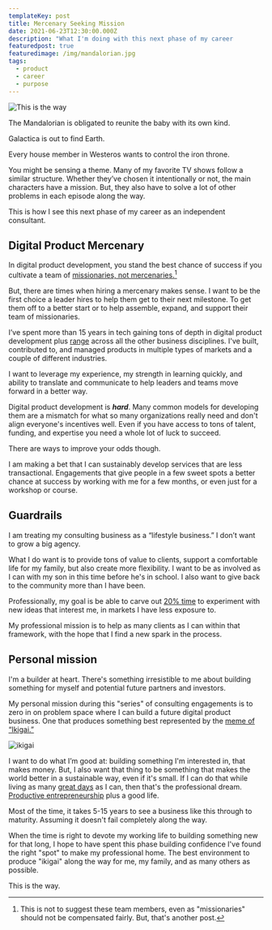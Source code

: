 ```yaml
---
templateKey: post
title: Mercenary Seeking Mission
date: 2021-06-23T12:30:00.000Z
description: "What I'm doing with this next phase of my career          "
featuredpost: true
featuredimage: /img/mandalorian.jpg
tags:
  - product
  - career
  - purpose
---
```

![This is the way](/img/mandalorian.jpg "The Mandalorian")

The Mandalorian is obligated to reunite the baby with its own kind.

Galactica is out to find Earth.

Every house member in Westeros wants to control the iron throne.

You might be sensing a theme. Many of my favorite TV shows follow a similar structure. Whether they’ve chosen it intentionally or not, the main characters have a mission. But, they also have to solve a lot of other problems in each episode along the way.

This is how I see this next phase of my career as an independent consultant.

## Digital Product Mercenary

In digital product development, you stand the best chance of success if you cultivate a team of [missionaries, not mercenaries.](https://svpg.com/missionaries-vs-mercenaries/)[^1]

[^1]: This is not to suggest these team members, even as "missionaries" should not be compensated fairly. But, that's another post.

But, there are times when hiring a mercenary makes sense. I want to be the first choice a leader hires to help them get to their next milestone. To get them off to a better start or to help assemble, expand, and support their team of missionaries.

I’ve spent more than 15 years in tech gaining tons of depth in digital product development plus [range](https://www.amazon.com/Range-Generalists-Triumph-Specialized-World/dp/0735214484) across all the other business disciplines. I've built, contributed to, and managed products in multiple types of markets and a couple of different industries. 

I want to leverage my experience, my strength in learning quickly, and ability to translate and communicate to help leaders and teams move forward in a better way.

Digital product development is ***hard***. Many common models for developing them are a mismatch for what so many organizations really need and don't align everyone's incentives well. Even if you have access to tons of talent, funding, and expertise you need a whole lot of luck to succeed.

There are ways to improve your odds though.

I am making a bet that I can sustainably develop services that are less transactional. Engagements that give people in a few sweet spots a better chance at success by working with me for a few months, or even just for a workshop or course.

## Guardrails

I am treating my consulting business as a “lifestyle business.” I don’t want to grow a big agency.

What I do want is to provide tons of value to clients, support a comfortable life for my family, but also create more flexibility. I want to be as involved as I can with my son in this time before he's in school. I also want to give back to the community more than I have been.

Professionally, my goal is be able to carve out [20% time](https://en.wikipedia.org/wiki/20%25_Project) to experiment with new ideas that interest me, in markets I have less exposure to.

My professional mission is to help as many clients as I can within that framework, with the hope that I find a new spark in the process.

## Personal mission

I'm a builder at heart. There's something irresistible to me about building something for myself and potential future partners and investors.

My personal mission during this "series" of consulting engagements is to zero in on problem space where I can build a future digital product business. One that produces something best represented by the [meme of “Ikigai.”](https://theviewinside.me/what-is-your-ikigai/)

![ikigai](/img/ikigai.png "Ikigai")

I want to do what I’m good at: building something I'm interested in, that makes money. But, I also want that thing to be something that makes the world better in a sustainable way, even if it's small. If I can do that while living as many [great days](/core-values) as I can, then that's the professional dream. [Productive entrepreneurship](https://hbr.org/2017/06/is-america-encouraging-the-wrong-kind-of-entrepreneurship) plus a good life.

Most of the time, it takes 5-15 years to see a business like this through to maturity. Assuming it doesn't fail completely along the way.

When the time is right to devote my working life to building something new for that long, I hope to have spent this phase building confidence I've found the right "spot" to make my professional home. The best environment to produce "ikigai" along the way for me, my family, and as many others as possible.

This is the way.